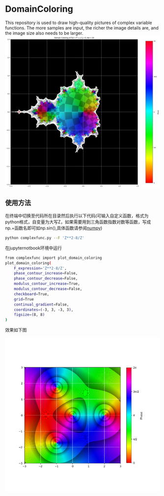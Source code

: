 # DomainColoring
This repository is used to draw high-quality pictures of complex variable functions. The more samples are input, the richer the image details are, and the image size also needs to be larger.
![mandelbralt](https://github.com/showsunny/DomainColoring/blob/main/images/mandelbrot_continual.png)
## 使用方法
在终端中切换至代码所在目录然后执行以下代码(可输入自定义函数，格式为python格式，自变量为大写Z，如果需要用到三角函数指数对数等函数，写成np.+函数名即可如np.sin(),具体函数请参阅[numpy](https://numpy.org/doc/stable/reference/routines.math.html))
```bash
python complexfunc.py --F 'Z**2-8/Z'
```
在jupyternotbook环境中运行
```bash
from complexfunc import plot_domain_coloring
plot_domain_coloring(
    F_expression='Z**2-8/Z',
    phase_contour_increase=False,
    phase_contour_decrease=False,
    modulus_contour_increase=True,
    modulus_contour_decrease=False,
    checkboard=True,
    grid=True
    continual_gradient=False,
    coordinates=(-3, 3, -3, 3),
    figsize=(8, 8)
)
```
效果如下图

![figure1](https://github.com/showsunny/DomainColoring/blob/main/images/Figure_1.png)
